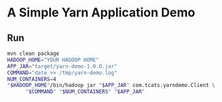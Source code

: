# A Simple Yarn Application Demo
## Run
```bash
mvn clean package
HADOOP_HOME="YOUR HADOOP HOME"
APP_JAR="target/yarn-demo-1.0.0.jar"
COMMAND="date >> /tmp/yarn-demo.log"
NUM_CONTAINERS=4
"$HADOOP_HOME"/bin/hadoop jar "$APP_JAR" com.tcats.yarndemo.Client \
      "$COMMAND" "$NUM_CONTAINERS" "$APP_JAR" 
```